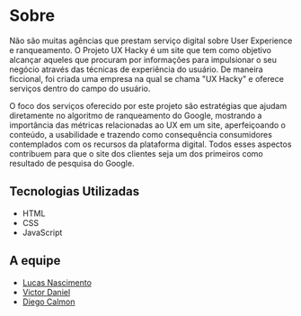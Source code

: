 # Sobre

Não são muitas agências que prestam serviço digital sobre User Experience e
ranqueamento. O Projeto UX Hacky é um site que tem como objetivo alcançar aqueles
que procuram por informações para impulsionar o seu negócio através das técnicas de
experiência do usuário. De maneira ficcional, foi criada uma empresa na qual se chama
"UX Hacky" e oferece serviços dentro do campo do usuário.

O foco dos serviços oferecido por este projeto são estratégias que ajudam diretamente
no algoritmo de ranqueamento do Google, mostrando a importância das métricas
relacionadas ao UX em um site, aperfeiçoando o conteúdo, a usabilidade e trazendo
como consequência consumidores contemplados com os recursos da plataforma digital.
Todos esses aspectos contribuem para que o site dos clientes seja um dos primeiros
como resultado de pesquisa do Google.

## Tecnologias Utilizadas

- HTML
- CSS
- JavaScript

## A equipe

-  [Lucas Nascimento](https://github.com/opslucas)
-  [Victor Daniel](https://github.com/Victor07july)
-  [Diego Calmon](https://github.com/Diego-codecell)

